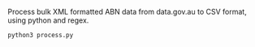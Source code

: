 Process bulk XML formatted ABN data from data.gov.au to CSV format, using python and regex.

```shell
python3 process.py
```
